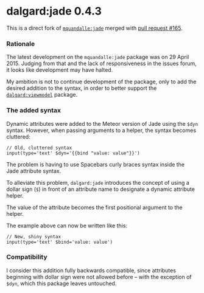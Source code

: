 dalgard:jade 0.4.3
==================

This is a direct fork of [`mquandalle:jade`](https://github.com/mquandalle/meteor-jade) merged with [pull request #165](https://github.com/mquandalle/meteor-jade/pull/165).

### Rationale

The latest development on the `mquandalle:jade` package was on 29 April 2015. Judging from that and the lack of responsiveness in the issues forum, it looks like development may have halted.

My ambition is not to continue development of the package, only to add the desired addition to the syntax, in order to better support the [`dalgard:viewmodel`](https://github.com/dalgard/meteor-viewmodel/) package.

### The added syntax

Dynamic attributes were added to the Meteor version of Jade using the `$dyn` syntax. However, when passing arguments to a helper, the syntax becomes cluttered:

```jade
// Old, cluttered syntax
input(type='text' $dyn='{{bind "value: value"}}')
```

The problem is having to use Spacebars curly braces syntax inside the Jade attribute syntax.

To alleviate this problem, `dalgard:jade` introduces the concept of using a dollar sign (`$`) in front of an attribute name to designate a dynamic attribute helper.

The value of the attribute becomes the first positional argument to the helper.

The example above can now be written like this:

```jade
// New, shiny syntax
input(type='text' $bind='value: value')
```

### Compatibility

I consider this addition fully backwards compatible, since attributes beginning with dollar sign were not allowed before – with the exception of `$dyn`, which this package leaves untouched.